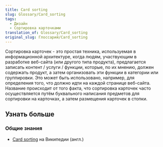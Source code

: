 ```yaml
---
title: Card sorting
slug: Glossary/Card_sorting
tags:
  - Дизайн
  - Сортировка карточками
translation_of: Glossary/Card_sorting
original_slug: Глоссарий/Card_sorting
---
```

Сортировка карточек - это простая техника, используемая в информационной архитектуре, когда людям, участвующим в разработке веб-сайта (или другого типа продукта), предлагается записать контент / услуги / функции, которые, по их мнению, должен содержать продукт, а затем организовать эти функции в категории или группировки. Это может быть использовано, например, для определения того, что должно идти на каждой странице веб-сайта. Название происходит от того факта, что сортировка карточек часто осуществляется путём буквального написания предметов для сортировки на карточках, а затем размещения карточек в стопки.

## Узнать больше

### Общие знания

- [Card sorting](https://en.wikipedia.org/wiki/Card_sorting) на Википедии (англ.)
